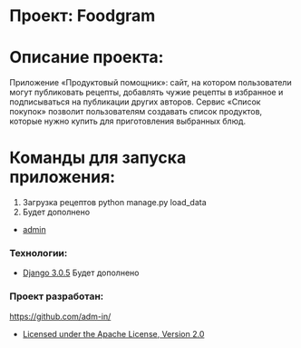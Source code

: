 # Проект:  Foodgram


# Описание проекта:
Приложение «Продуктовый помощник»: сайт, на котором пользователи могут публиковать рецепты, добавлять чужие рецепты в избранное и подписываться на публикации других авторов. Сервис «Список покупок» позволит пользователям создавать список продуктов, которые нужно купить для приготовления выбранных блюд. 

# Команды для запуска приложения:
1. Загрузка рецептов python manage.py load_data
2. Будет дополнено

- [admin](http://djangoproject.gq/admin)


### Технологии:
- [Django 3.0.5](https://www.djangoproject.com)
Будет дополнено

### Проект разработан: 
https://github.com/adm-in/
- [Licensed under the Apache License, Version 2.0](https://www.apache.org/licenses/LICENSE-2.0)